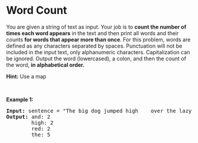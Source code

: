 # Word Count

You are given a string of text as input. Your job is to **count the number of times each word appears** in the text
and then print all words and their counts **for words that appear more than once**. For this problem, words are defined
as any characters separated by spaces. Punctuation will not be included in the input text, only alphanumeric characters.
Capitalization can be ignored. Output the word (lowercased), a colon, and then the count of the word, **in alphabetical
order.**

**Hint:** Use a map

<br>

**Example 1:**

<pre>
<b>Input:</b> sentence = "The big dog jumped high    over the lazy red fox  and the man with the  red hat sat high  in the chair and laughed"
<b>Output:</b> and: 2 
        high: 2 
        red: 2 
        the: 5
</pre>